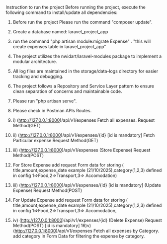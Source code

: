 Instruction to run the project
 Before running the project, execute the following command to install/update all dependencies:
1) Before run the project Please run the command "composer update".
2) Create a database named: laravel_project_app
3) run the command "php artisan module:migrate Expense" . "this will create expenses table in laravel_project_app"
4) The project utilizes the nwidart/laravel-modules package to implement a modular architecture.
5) All log files are maintained in the storage/data-logs directory for easier tracking and debugging.
6) The project follows a Repository and Service Layer pattern to ensure clean separation of concerns and maintainable code.
7) Please run "php artisan serve".
8) Please check in Postman APIs Routes.

9) i) (http://127.0.0.1:8000)/api/v1/expenses  Fetch all expenses. Request Method(GET)
10) ii) (http://127.0.0.1:8000)/api/v1/expenses/{id} [id is mandatory] Fetch Particular expense Request Method(GET)
11)   iii) (http://127.0.0.1:8000)/api/v1/expenses (Store Expense) Request Method(POST)
12)    For Store Expense add request Form data for storing ( title,amount,expense_date example (21/10/2025),category(1,2,3) defined in config 1=>Food,2=>Transport,3=> Accomodation)
13)   iii) (http://127.0.0.1:8000)/api/v1/expenses/{id}  [id is mandatory] (Update Expense) Request Method(POST)
14)   For Update Expense add request Form data for storing ( title,amount,expense_date example (21/10/2025),category(1,2,3) defined in config 1=>Food,2=>Transport,3=> Accomodation,
15)   iv) (http://127.0.0.1:8000)/api/v1/expenses/{id} (Delete Expense) Request Method(POST) [id is mandatory]
16)v) (http://127.0.0.1:8000)/api/v1/expenses  Fetch all expenses by Category. add category in Form Data for filtering the expense by category.
    

  


    

   
   
  
